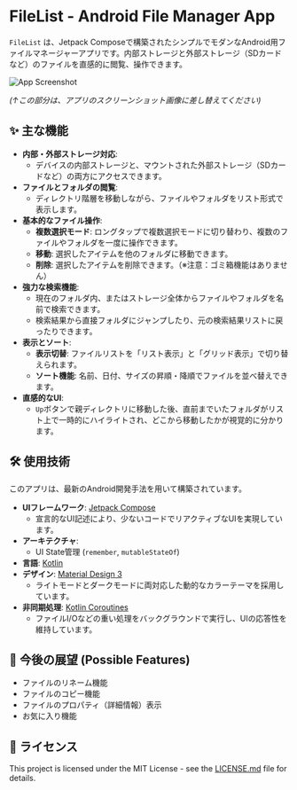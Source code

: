 # FileList - Android File Manager App

`FileList` は、Jetpack Composeで構築されたシンプルでモダンなAndroid用ファイルマネージャーアプリです。内部ストレージと外部ストレージ（SDカードなど）のファイルを直感的に閲覧、操作できます。


![App Screenshot](https://via.placeholder.com/800x450.png?text=App+Screenshot+Here)

*(↑この部分は、アプリのスクリーンショット画像に差し替えてください)*

## ✨ 主な機能

*   **内部・外部ストレージ対応**:
    *   デバイスの内部ストレージと、マウントされた外部ストレージ（SDカードなど）の両方にアクセスできます。
*   **ファイルとフォルダの閲覧**:
    *   ディレクトリ階層を移動しながら、ファイルやフォルダをリスト形式で表示します。
*   **基本的なファイル操作**:
    *   **複数選択モード**: ロングタップで複数選択モードに切り替わり、複数のファイルやフォルダを一度に操作できます。
    *   **移動**: 選択したアイテムを他のフォルダに移動できます。
    *   **削除**: 選択したアイテムを削除できます。（※注意：ゴミ箱機能はありません）
*   **強力な検索機能**:
    *   現在のフォルダ内、またはストレージ全体からファイルやフォルダを名前で検索できます。
    *   検索結果から直接フォルダにジャンプしたり、元の検索結果リストに戻ったりできます。
*   **表示とソート**:
    *   **表示切替**: ファイルリストを「リスト表示」と「グリッド表示」で切り替えられます。
    *   **ソート機能**: 名前、日付、サイズの昇順・降順でファイルを並べ替えできます。
*   **直感的なUI**:
    *   `Up`ボタンで親ディレクトリに移動した後、直前までいたフォルダがリスト上で一時的にハイライトされ、どこから移動したかが視覚的に分かります。

## 🛠️ 使用技術

このアプリは、最新のAndroid開発手法を用いて構築されています。

*   **UIフレームワーク**: [Jetpack Compose](https://developer.android.com/jetpack/compose)
    *   宣言的なUI記述により、少ないコードでリアクティブなUIを実現しています。
*   **アーキテクチャ**:
    *   UI State管理 (`remember`, `mutableStateOf`)
*   **言語**: [Kotlin](https://kotlinlang.org/)
*   **デザイン**: [Material Design 3](https://m3.material.io/)
    *   ライトモードとダークモードに両対応した動的なカラーテーマを採用しています。
*   **非同期処理**: [Kotlin Coroutines](https://kotlinlang.org/docs/coroutines-overview.html)
    *   ファイルI/Oなどの重い処理をバックグラウンドで実行し、UIの応答性を維持しています。

## 🚀 今後の展望 (Possible Features)

*   ファイルのリネーム機能
*   ファイルのコピー機能
*   ファイルのプロパティ（詳細情報）表示
*   お気に入り機能


## 📝 ライセンス

This project is licensed under the MIT License - see the [LICENSE.md](LICENSE.md) file for details.

